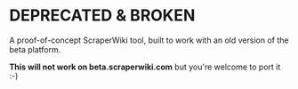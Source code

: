 # DEPRECATED & BROKEN

A proof-of-concept ScraperWiki tool, built to work with an old version of the beta platform.

**This will not work on beta.scraperwiki.com** but you're welcome to port it :-)
